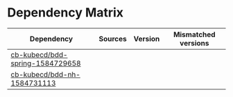 # Dependency Matrix

Dependency | Sources | Version | Mismatched versions
---------- | ------- | ------- | -------------------
[cb-kubecd/bdd-spring-1584729658](https://github.com/cb-kubecd/bdd-spring-1584729658.git) |  | []() | 
[cb-kubecd/bdd-nh-1584731113](https://github.com/cb-kubecd/bdd-nh-1584731113.git) |  | []() | 
